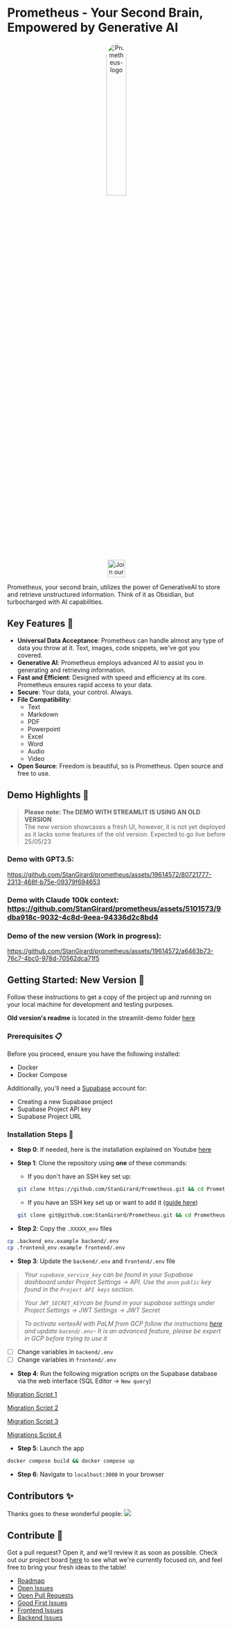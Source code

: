 # Prometheus - Your Second Brain, Empowered by Generative AI

<div align="center">
    <img src="./logo.png" alt="Prometheus-logo" width="30%"  style="border-radius: 50%; padding-bottom: 20px"/>
</div>

<div align="center">
<a href="https://discord.gg/HUpRgp2HG8">
  <img src="https://img.shields.io/badge/discord-join%20chat-blue.svg" alt="Join our Discord" height="40">
</a>
</div>

Prometheus, your second brain, utilizes the power of GenerativeAI to store and retrieve unstructured information. Think of it as Obsidian, but turbocharged with AI capabilities.

## Key Features 🎯

- **Universal Data Acceptance**: Prometheus can handle almost any type of data you throw at it. Text, images, code snippets, we've got you covered.
- **Generative AI**: Prometheus employs advanced AI to assist you in generating and retrieving information.
- **Fast and Efficient**: Designed with speed and efficiency at its core. Prometheus ensures rapid access to your data.
- **Secure**: Your data, your control. Always.
- **File Compatibility**:
  - Text
  - Markdown
  - PDF
  - Powerpoint
  - Excel
  - Word
  - Audio
  - Video
- **Open Source**: Freedom is beautiful, so is Prometheus. Open source and free to use.

## Demo Highlights 🎥

> **Please note: The DEMO WITH STREAMLIT IS USING AN OLD VERSION**  
> The new version showcases a fresh UI, however, it is not yet deployed as it lacks some features of the old version. Expected to go live before 25/05/23

### **Demo with GPT3.5**:

https://github.com/StanGirard/prometheus/assets/19614572/80721777-2313-468f-b75e-09379f694653

### **Demo with Claude 100k context**: https://github.com/StanGirard/prometheus/assets/5101573/9dba918c-9032-4c8d-9eea-94336d2c8bd4

### **Demo of the new version (Work in progress)**:

https://github.com/StanGirard/prometheus/assets/19614572/a6463b73-76c7-4bc0-978d-70562dca71f5

## Getting Started: New Version 🚀

Follow these instructions to get a copy of the project up and running on your local machine for development and testing purposes.

**Old version's readme** is located in the streamlit-demo folder [here](streamlit-demo/README.md)

### Prerequisites 📋

Before you proceed, ensure you have the following installed:

- Docker
- Docker Compose

Additionally, you'll need a [Supabase](https://supabase.com/) account for:

- Creating a new Supabase project
- Supabase Project API key
- Supabase Project URL

### Installation Steps 💽

- **Step 0**: If needed, here is the installation explained on Youtube [here](https://youtu.be/rC-s4QdfY80)

- **Step 1**: Clone the repository using **one** of these commands:

  - If you don't have an SSH key set up:

  ```bash
  git clone https://github.com/StanGirard/Prometheus.git && cd Prometheus
  ```

  - If you have an SSH key set up or want to add it ([guide here](https://docs.github.com/en/authentication/connecting-to-github-with-ssh/adding-a-new-ssh-key-to-your-github-account))

  ```bash
  git clone git@github.com:StanGirard/Prometheus.git && cd Prometheus
  ```

- **Step 2**: Copy the `.XXXXX_env` files

```bash
cp .backend_env.example backend/.env
cp .frontend_env.example frontend/.env
```

- **Step 3**: Update the `backend/.env` and `frontend/.env` file

> _Your `supabase_service_key` can be found in your Supabase dashboard under Project Settings -> API. Use the `anon` `public` key found in the `Project API keys` section._

> _Your `JWT_SECRET_KEY`can be found in your supabase settings under Project Settings -> JWT Settings -> JWT Secret_

> _To activate vertexAI with PaLM from GCP follow the instructions [here](https://python.langchain.com/en/latest/modules/models/llms/integrations/google_vertex_ai_palm.html) and update `bacend/.env`- It is an advanced feature, please be expert in GCP before trying to use it_

- [ ] Change variables in `backend/.env`
- [ ] Change variables in `frontend/.env`

- **Step 4**: Run the following migration scripts on the Supabase database via the web interface (SQL Editor -> `New query`)

[Migration Script 1](scripts/supabase_new_store_documents.sql)

[Migration Script 2](scripts/supabase_usage_table.sql)

[Migration Script 3](scripts/supabase_vector_store_summary.sql)

[Migrations Script 4](scripts/supabase_users_table.sql)

- **Step 5**: Launch the app

```bash
docker compose build && docker compose up
```

- **Step 6**: Navigate to `localhost:3000` in your browser

## Contributors ✨

Thanks goes to these wonderful people:
<a href="https://github.com/stangirard/prometheus/graphs/contributors">
<img src="https://contrib.rocks/image?repo=stangirard/prometheus" />
</a>

## Contribute 🤝

Got a pull request? Open it, and we'll review it as soon as possible. Check out our project board [here](https://github.com/users/StanGirard/projects/5) to see what we're currently focused on, and feel free to bring your fresh ideas to the table!

- [Roadmap](https://github.com/users/StanGirard/projects/5)
- [Open Issues](https://github.com/StanGirard/prometheus/issues)
- [Open Pull Requests](https://github.com/StanGirard/prometheus/pulls)
- [Good First Issues](https://github.com/StanGirard/prometheus/issues?q=is%3Aopen+is%3Aissue+label%3A%22good+first+issue%22)
- [Frontend Issues](https://github.com/StanGirard/prometheus/issues?q=is%3Aopen+is%3Aissue+label%3Afrontend)
- [Backend Issues](https://github.com/StanGirard/prometheus/issues?q=is%3Aopen+is%3Aissue+label%3Abackend)
